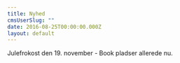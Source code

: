 ```yaml
---
title: Nyhed
cmsUserSlug: ""
date: 2016-08-25T00:00:00.000Z
layout: default
---
```


Julefrokost den 19. november - Book pladser allerede nu.